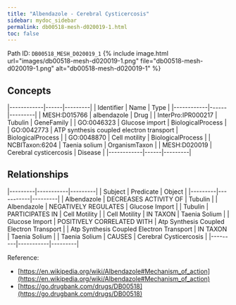 ```yaml
---
title: "Albendazole - Cerebral Cysticercosis"
sidebar: mydoc_sidebar
permalink: db00518-mesh-d020019-1.html
toc: false 
---
```



Path ID: `DB00518_MESH_D020019_1`
{% include image.html url="images/db00518-mesh-d020019-1.png" file="db00518-mesh-d020019-1.png" alt="db00518-mesh-d020019-1" %}

## Concepts

|------------|------|---------|
| Identifier | Name | Type    |
|------------|------|---------|
| MESH:D015766 | albendazole | Drug |
| InterPro:IPR000217 | Tubulin | GeneFamily |
| GO:0046323 | Glucose import | BiologicalProcess |
| GO:0042773 | ATP synthesis coupled electron transport | BiologicalProcess |
| GO:0048870 | Cell motility | BiologicalProcess |
| NCBITaxon:6204 | Taenia solium | OrganismTaxon |
| MESH:D020019 | Cerebral cysticercosis | Disease |
|------------|------|---------|

## Relationships

|---------|-----------|---------|
| Subject | Predicate | Object  |
|---------|-----------|---------|
| Albendazole | DECREASES ACTIVITY OF | Tubulin |
| Albendazole | NEGATIVELY REGULATES | Glucose Import |
| Tubulin | PARTICIPATES IN | Cell Motility |
| Cell Motility | IN TAXON | Taenia Solium |
| Glucose Import | POSITIVELY CORRELATED WITH | Atp Synthesis Coupled Electron Transport |
| Atp Synthesis Coupled Electron Transport | IN TAXON | Taenia Solium |
| Taenia Solium | CAUSES | Cerebral Cysticercosis |
|---------|-----------|---------|

Reference: 
  - [https://en.wikipedia.org/wiki/Albendazole#Mechanism_of_action](https://en.wikipedia.org/wiki/Albendazole#Mechanism_of_action)
  - [https://go.drugbank.com/drugs/DB00518](https://go.drugbank.com/drugs/DB00518)
